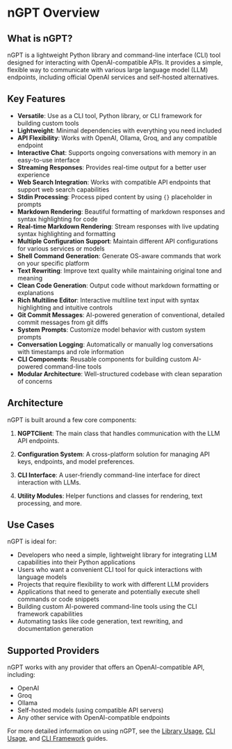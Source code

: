 # nGPT Overview

## What is nGPT?

nGPT is a lightweight Python library and command-line interface (CLI) tool designed for interacting with OpenAI-compatible APIs. It provides a simple, flexible way to communicate with various large language model (LLM) endpoints, including official OpenAI services and self-hosted alternatives.

## Key Features

- **Versatile**: Use as a CLI tool, Python library, or CLI framework for building custom tools
- **Lightweight**: Minimal dependencies with everything you need included
- **API Flexibility**: Works with OpenAI, Ollama, Groq, and any compatible endpoint
- **Interactive Chat**: Supports ongoing conversations with memory in an easy-to-use interface
- **Streaming Responses**: Provides real-time output for a better user experience
- **Web Search Integration**: Works with compatible API endpoints that support web search capabilities
- **Stdin Processing**: Process piped content by using `{}` placeholder in prompts
- **Markdown Rendering**: Beautiful formatting of markdown responses and syntax highlighting for code
- **Real-time Markdown Rendering**: Stream responses with live updating syntax highlighting and formatting
- **Multiple Configuration Support**: Maintain different API configurations for various services or models
- **Shell Command Generation**: Generate OS-aware commands that work on your specific platform
- **Text Rewriting**: Improve text quality while maintaining original tone and meaning
- **Clean Code Generation**: Output code without markdown formatting or explanations
- **Rich Multiline Editor**: Interactive multiline text input with syntax highlighting and intuitive controls
- **Git Commit Messages**: AI-powered generation of conventional, detailed commit messages from git diffs
- **System Prompts**: Customize model behavior with custom system prompts
- **Conversation Logging**: Automatically or manually log conversations with timestamps and role information
- **CLI Components**: Reusable components for building custom AI-powered command-line tools
- **Modular Architecture**: Well-structured codebase with clean separation of concerns

## Architecture

nGPT is built around a few core components:

1. **NGPTClient**: The main class that handles communication with the LLM API endpoints.

2. **Configuration System**: A cross-platform solution for managing API keys, endpoints, and model preferences.

3. **CLI Interface**: A user-friendly command-line interface for direct interaction with LLMs.

4. **Utility Modules**: Helper functions and classes for rendering, text processing, and more.

## Use Cases

nGPT is ideal for:

- Developers who need a simple, lightweight library for integrating LLM capabilities into their Python applications
- Users who want a convenient CLI tool for quick interactions with language models
- Projects that require flexibility to work with different LLM providers
- Applications that need to generate and potentially execute shell commands or code snippets
- Building custom AI-powered command-line tools using the CLI framework capabilities
- Automating tasks like code generation, text rewriting, and documentation generation

## Supported Providers

nGPT works with any provider that offers an OpenAI-compatible API, including:

- OpenAI
- Groq
- Ollama
- Self-hosted models (using compatible API servers)
- Any other service with OpenAI-compatible endpoints

For more detailed information on using nGPT, see the [Library Usage](usage/library_usage.md), [CLI Usage](usage/cli_usage.md), and [CLI Framework](usage/cli_framework.md) guides. 